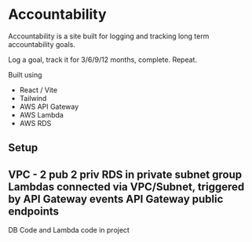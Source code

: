 # Accountability

Accountability is a site built for logging and tracking long term accountability goals.

Log a goal, track it for 3/6/9/12 months, complete. Repeat.

Built using
- React / Vite
- Tailwind
- AWS API Gateway
- AWS Lambda
- AWS RDS


Setup
-------------------------
VPC - 2 pub 2 priv
RDS in private subnet group
Lambdas connected via VPC/Subnet, triggered by API Gateway events
API Gateway public endpoints
-------------------------

DB Code and Lambda code in project
